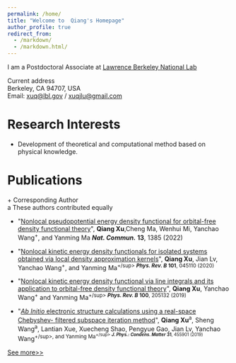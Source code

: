 ```yaml
---
permalink: /home/
title: "Welcome to  Qiang's Homepage"
author_profile: true
redirect_from: 
  - /markdown/
  - /markdown.html/
---
```


I am a Postdoctoral Associate at [Lawrence Berkeley National Lab](https://www.lbl.gov)  

Current address  
Berkeley, CA 94707, USA  
Email: <xuq@lbl.gov> / <xuqjlu@gmail.com>

# Research Interests

* Development of theoretical and computational method based on physical knowledge.

# Publications
\+ Corresponding Author   
a These authors contributed equally
* "[Nonlocal pseudopotential energy density functional for orbital-free density functional theory](https://doi.org/10.1038/s41467-022-29002-3)",
**Qiang Xu**,Cheng Ma, Wenhui Mi, Yanchao Wang<sup>+</sup>, and Yanming Ma
***Nat. Commun.*** **13**, 1385 (2022)

* "[Nonlocal kinetic energy density functionals for isolated systems obtained via local density approximation kernels](https://doi.org/10.1103/PhysRevB.101.045110)",
**Qiang Xu**, Jian Lv, Yanchao Wang<sup>+</sup>, and Yanming Ma<sup>+/sup>
***Phys. Rev. B*** **101**, 045110 (2020)

* "[Nonlocal kinetic energy density functional via line integrals and its application to orbital-free density functional theory](https://doi.org/10.1103/PhysRevB.100.205132)",
**Qiang Xu**, Yanchao Wang<sup>+</sup> and Yanming Ma<sup>+/sup>
***Phys. Rev. B*** **100**, 205132 (2019)

* "[*Ab Initio* electronic structure calculations using a real-space Chebyshev- filtered subspace iteration method](https://doi.org/10.1088/1361-648X/ab2a63)",
**Qiang Xu**<sup>a</sup>, Sheng Wang<sup>a</sup>, Lantian Xue, Xuecheng Shao, Pengyue Gao, Jian Lv, Yanchao Wang<sup>+/sup>, and Yanming Ma<sup>+/sup>
***J. Phys.: Condens. Matter*** **31**, 455901 (2019)

[See more>>](https://xqjlu.github.io/homepage/publications/)

